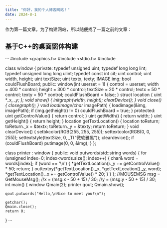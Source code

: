 ```yaml
---
title: "你好，我的个人博客网站！"
date: 2024-8-1
---
```

作为第一篇文章，为了构建网站，所以随便找了一篇之前的文章：

## 基于C++的桌面窗体构建
···
#include <graphics.h>
#include <stdio.h>
#include <string>

class window {
	private:
		typedef unsigned uint;
		typedef long long lint;
		typedef unsigned long long ulint;
		typedef const int cit;
		uint control;
		uint width, height;
		uint textSize;
		uint textx, texty;
		IMAGE img;
		bool couldFlushBoard;
	public:
		window(int userset = 1) {
			control = userset;
			width = 400 * control;
			height = 300 * control;
			textSize = 20 * control;
			textx = 50 * control;
			texty = 50 * control;
			couldFlushBoard = false;
		}
		struct location {
			uint *_x, *_y;
		};
		void show() {
			initgraph(width, height);
			clearDevice();
		}
		void close() {
			closegraph();
		}
		void loadImage(char* imagePath) {
			loadimage(&img, imagePath);
			if (img.getheight() != 0) couldFlushBoard = true;
		}
	protected:
		uint getControlValue() {
			return control;
		}
		uint getWidth() {
			return width;
		}
		uint getHeight() {
			return height;
		}
		location getTextLocation() {
			location toReturn;
			toReturn._x = &textx;
			toReturn._y = &texty;
			return toReturn;
		}
		void clearDevice() {
			setbkcolor(RGB(255, 255, 255));
			settextcolor(RGB(0, 0, 255));
			settextstyle(textSize, 0, _T("微软雅黑"));
			cleardevice();
			if (couldFlushBoard) putimage(0, 0, &img);
		}
};

class printer : window {
	public:
		void putwords(std::string words) {
			for (unsigned index=0; index<words.size(); index++) {
				char& word = words[index];
				if (word == '\n') {
					*getTextLocation()._y += getControlValue() * 50;
					return;
				}
				outtextxy(*getTextLocation()._x, *getTextLocation()._y, word);
				*getTextLocation()._x += getControlValue() * 20;
			}
		}
};
//MOUSEMSG msg = GetMouseMsg();
//x = (msg.x - 50 + 15) / 30;
//y = (msg.y - 50 + 15) / 30;
int main() {
	window Qmain(2);
	printer qout;
	Qmain.show();

	qout.putwords("Hello,\nNice to meet you!\n");

	getchar();
	Qmain.close();
	return 0;
}
···
